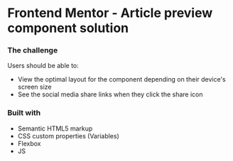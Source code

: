 # Frontend Mentor - Article preview component solution

### The challenge

Users should be able to:

-   View the optimal layout for the component depending on their device's screen size
-   See the social media share links when they click the share icon

### Built with

-   Semantic HTML5 markup
-   CSS custom properties (Variables)
-   Flexbox
-   JS
